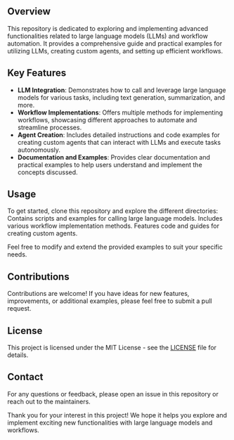 ## Overview
This repository is dedicated to exploring and implementing advanced functionalities related to large language models (LLMs) and workflow automation. It provides a comprehensive guide and practical examples for utilizing LLMs, creating custom agents, and setting up efficient workflows.

## Key Features
- **LLM Integration**: Demonstrates how to call and leverage large language models for various tasks, including text generation, summarization, and more.
- **Workflow Implementations**: Offers multiple methods for implementing workflows, showcasing different approaches to automate and streamline processes.
- **Agent Creation**: Includes detailed instructions and code examples for creating custom agents that can interact with LLMs and execute tasks autonomously.
- **Documentation and Examples**: Provides clear documentation and practical examples to help users understand and implement the concepts discussed.

## Usage
To get started, clone this repository and explore the different directories:
Contains scripts and examples for calling large language models.
 Includes various workflow implementation methods.
Features code and guides for creating custom agents.

Feel free to modify and extend the provided examples to suit your specific needs.

## Contributions
Contributions are welcome! If you have ideas for new features, improvements, or additional examples, please feel free to submit a pull request.

## License
This project is licensed under the MIT License - see the [LICENSE](LICENSE) file for details.

## Contact
For any questions or feedback, please open an issue in this repository or reach out to the maintainers.

Thank you for your interest in this project! We hope it helps you explore and implement exciting new functionalities with large language models and workflows.

